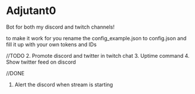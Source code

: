 # Adjutant0
Bot for both my discord and twitch channels!

to make it work for you rename the config_example.json to config.json and fill it up with your own tokens and IDs

//TODO
2. Promote discord and twitter in twitch chat
3. Uptime command
4. Show twitter feed on discord


//DONE
1. Alert the discord when stream is starting
